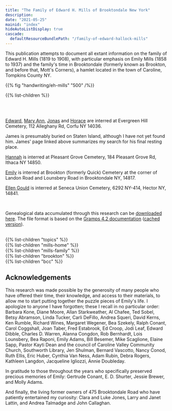 ```yaml
---
title: "The Family of Edward H. Mills of Brooktondale New York"
description: 
date: "2021-05-25"
mainid: "index" 
hideAutoListDisplay: true
cascade:
  defaultResourceBundlePath: "/family-of-edward-hallock-mills"
---
```


This publication attempts to document all extant information on the family of Edward H. Mills (1819 to 1908), with particular emphasis on Emily Mills (1858 to 1937) and the family's time in Brooktondale (formerly known as Brookton, and before that, Mott's Corners), a hamlet located in the town of Caroline, Tompkins County NY.

<!--more-->

{{% fig "handwriting/eh-mills" "500" /%}}

{{% list-children %}}

<br/>
<br/>

[Edward](https://www.findagrave.com/memorial/75958691/edward-h-mills), [Mary Ann](https://www.findagrave.com/memorial/75958702/mary-ann-mills), [Jonas](https://www.findagrave.com/memorial/75958930/jonas-e-mills ) and [Horace](https://www.findagrave.com/memorial/75958913/horace-f-mills) are interred at Evergreen Hill Cemetery, 112 Alleghany Rd, Corfu NY 14036.

James is presumably buried on Staten Island, although I have not yet found him. James' page linked above summarizes my search for his final resting place.

[Hannah](https://www.findagrave.com/memorial/168944385/hannah-mills) is interred at Pleasant Grove Cemetery, 184 Pleasant Grove Rd, Ithaca NY 14850.

[Emily](https://www.findagrave.com/memorial/160363879/mary-emily-mills) is interred at Brookton (formerly Quick) Cemetery at the corner of Landon Road and Lounsbery Road in Brooktondale NY, 14817.

[Ellen Gould](https://www.findagrave.com/memorial/35944445/ellen-jane-predmore) is interred at Seneca Union Cemetery, 6292 NY-414, Hector NY, 14841.

<br/>

Genealogical data accumulated through this research can be <a href="data/genealogy-data.csv">downloaded here</a>. The file format is based on the [Gramps 4.2 documentation](https://gramps-project.org/wiki/index.php/Gramps_4.2_Wiki_Manual_-_Manage_Family_Trees:_CSV_Import_and_Export) ([cached version](/data/gramps-project.org-CSV-Import.pdf)).

<br/>
{{% list-children "topics" %}}
<br/>
{{% list-children "mills-home" %}}
<br/>
{{% list-children "mills-family" %}}
<br/>
{{% list-children "brookton" %}}
<br/>
{{% list-children "bcc" %}}

## Acknowledgements

This research was made possible by the generosity of many people who have offered their time, their knowledge, and access to their materials, to allow me to start putting together the puzzle pieces of Emily's life. I apologize to anyone I have forgotten; these I recall in no particular order: Barbara Kone, Diane Moore, Allan Starkweather, Al Chafee, Ted Sobel, Betsy Abramson, Linda Tucker, Carli DeFillo, Andrea Squeri, David Kerns, Ken Rumble, Richard Wines, Margaret Wegener, Bea Szekely, Ralph Conant, Carol Coggshall, Joan Taber, Fred Estabrook, Ed Croop, Jodi Leaf, Edward Dibble, Charles D. Warren, Alanna Congdon, Rob Bernhardt, Lois Lounsbery, Bea Raponi, Emily Adams, Bill Besemer, Mike Scaglione, Elaine Sapp, Pastor Kayti Dean and the council of Caroline Valley Community Church, Southworth Library, Jen Shulman, Bernard Vascotto, Nancy Conod, Ruth Ellis, Eric Huber, Cynthia Van Ness, Adam Rubin, Debra Rogers, Kathleen Langdon, Jacqueline Igliozzi, Annie Doubleday. 

In gratitude to those throughout the years who specifically preserved precious memories of Emily: Gertrude Conant, E. D. Shurter, Jessie Brewer, and Molly Adams.

And finally, the living former owners of 475 Brooktondale Road who have patiently entertained my curiosity: Clara and Luke Jones, Larry and Janet Lattin, and Andrea Talmadge and John Callaghan.
